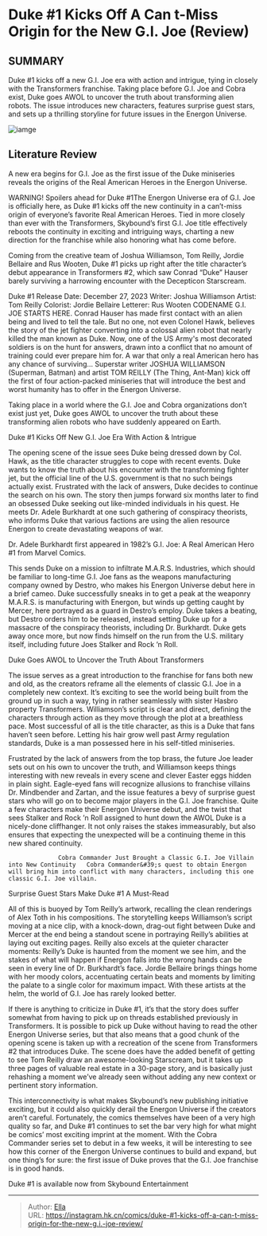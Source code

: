 # Duke #1 Kicks Off A Can t-Miss Origin for the New G.I. Joe (Review)


## SUMMARY 



  Duke #1 kicks off a new G.I. Joe era with action and intrigue, tying in closely with the Transformers franchise.   Taking place before G.I. Joe and Cobra exist, Duke goes AWOL to uncover the truth about transforming alien robots.   The issue introduces new characters, features surprise guest stars, and sets up a thrilling storyline for future issues in the Energon Universe.  

![iamge](https://static1.srcdn.com/wordpress/wp-content/uploads/2024/01/duke-1-featured.jpg)

## Literature Review

A new era begins for G.I. Joe as the first issue of the Duke miniseries reveals the origins of the Real American Heroes in the Energon Universe.




WARNING! Spoilers ahead for Duke #1The Energon Universe era of G.I. Joe is officially here, as Duke #1 kicks off the new continuity in a can’t-miss origin of everyone’s favorite Real American Heroes. Tied in more closely than ever with the Transformers, Skybound’s first G.I. Joe title effectively reboots the continuity in exciting and intriguing ways, charting a new direction for the franchise while also honoring what has come before.




Coming from the creative team of Joshua Williamson, Tom Reilly, Jordie Bellaire and Rus Wooten, Duke #1 picks up right after the title character’s debut appearance in Transformers #2, which saw Conrad “Duke” Hauser barely surviving a harrowing encounter with the Decepticon Starscream.

 Duke #1                 Release Date:  December 27, 2023    Writer:  Joshua Williamson    Artist:  Tom Reilly    Colorist:  Jordie Bellaire    Letterer:  Rus Wooten   CODENAME G.I. JOE STARTS HERE. Conrad Hauser has made first contact with an alien being and lived to tell the tale. But no one, not even Colonel Hawk, believes the story of the jet fighter converting into a colossal alien robot that nearly killed the man known as Duke. Now, one of the US Army&#39;s most decorated soldiers is on the hunt for answers, drawn into a conflict that no amount of training could ever prepare him for. A war that only a real American hero has any chance of surviving… Superstar writer JOSHUA WILLIAMSON (Superman, Batman) and artist TOM REILLY (The Thing, Ant-Man) kick off the first of four action-packed miniseries that will introduce the best and worst humanity has to offer in the Energon Universe.   



Taking place in a world where the G.I. Joe and Cobra organizations don’t exist just yet, Duke goes AWOL to uncover the truth about these transforming alien robots who have suddenly appeared on Earth.





 Duke #1 Kicks Off New G.I. Joe Era With Action &amp; Intrigue 
          

The opening scene of the issue sees Duke being dressed down by Col. Hawk, as the title character struggles to cope with recent events. Duke wants to know the truth about his encounter with the transforming fighter jet, but the official line of the U.S. government is that no such beings actually exist. Frustrated with the lack of answers, Duke decides to continue the search on his own. The story then jumps forward six months later to find an obsessed Duke seeking out like-minded individuals in his quest. He meets Dr. Adele Burkhardt at one such gathering of conspiracy theorists, who informs Duke that various factions are using the alien resource Energon to create devastating weapons of war.



Dr. Adele Burkhardt first appeared in 1982’s G.I. Joe: A Real American Hero #1 from Marvel Comics.







This sends Duke on a mission to infiltrate M.A.R.S. Industries, which should be familiar to long-time G.I. Joe fans as the weapons manufacturing company owned by Destro, who makes his Energon Universe debut here in a brief cameo. Duke successfully sneaks in to get a peak at the weaponry M.A.R.S. is manufacturing with Energon, but winds up getting caught by Mercer, here portrayed as a guard in Destro’s employ. Duke takes a beating, but Destro orders him to be released, instead setting Duke up for a massacre of the conspiracy theorists, including Dr. Burkhardt. Duke gets away once more, but now finds himself on the run from the U.S. military itself, including future Joes Stalker and Rock ’n Roll.



 Duke Goes AWOL to Uncover the Truth About Transformers 


          

The issue serves as a great introduction to the franchise for fans both new and old, as the creators reframe all the elements of classic G.I. Joe in a completely new context. It’s exciting to see the world being built from the ground up in such a way, tying in rather seamlessly with sister Hasbro property Transformers. Williamson’s script is clear and direct, defining the characters through action as they move through the plot at a breathless pace. Most successful of all is the title character, as this is a Duke that fans haven’t seen before. Letting his hair grow well past Army regulation standards, Duke is a man possessed here in his self-titled miniseries.




Frustrated by the lack of answers from the top brass, the future Joe leader sets out on his own to uncover the truth, and Williamson keeps things interesting with new reveals in every scene and clever Easter eggs hidden in plain sight. Eagle-eyed fans will recognize allusions to franchise villains Dr. Mindbender and Zartan, and the issue features a bevy of surprise guest stars who will go on to become major players in the G.I. Joe franchise. Quite a few characters make their Energon Universe debut, and the twist that sees Stalker and Rock ’n Roll assigned to hunt down the AWOL Duke is a nicely-done cliffhanger. It not only raises the stakes immeasurably, but also ensures that expecting the unexpected will be a continuing theme in this new shared continuity.

                  Cobra Commander Just Brought a Classic G.I. Joe Villain into New Continuity   Cobra Commander&#39;s quest to obtain Energon will bring him into conflict with many characters, including this one classic G.I. Joe villain.   






 Surprise Guest Stars Make Duke #1 A Must-Read 
         

All of this is buoyed by Tom Reilly’s artwork, recalling the clean renderings of Alex Toth in his compositions. The storytelling keeps Williamson’s script moving at a nice clip, with a knock-down, drag-out fight between Duke and Mercer at the end being a standout scene in portraying Reilly’s abilities at laying out exciting pages. Reilly also excels at the quieter character moments: Reilly’s Duke is haunted from the moment we see him, and the stakes of what will happen if Energon falls into the wrong hands can be seen in every line of Dr. Burkhardt’s face. Jordie Bellaire brings things home with her moody colors, accentuating certain beats and moments by limiting the palate to a single color for maximum impact. With these artists at the helm, the world of G.I. Joe has rarely looked better.




If there is anything to criticize in Duke #1, it’s that the story does suffer somewhat from having to pick up on threads established previously in Transformers. It is possible to pick up Duke without having to read the other Energon Universe series, but that also means that a good chunk of the opening scene is taken up with a recreation of the scene from Transformers #2 that introduces Duke. The scene does have the added benefit of getting to see Tom Reilly draw an awesome-looking Starscream, but it takes up three pages of valuable real estate in a 30-page story, and is basically just rehashing a moment we’ve already seen without adding any new context or pertinent story information.

This interconnectivity is what makes Skybound’s new publishing initiative exciting, but it could also quickly derail the Energon Universe if the creators aren’t careful. Fortunately, the comics themselves have been of a very high quality so far, and Duke #1 continues to set the bar very high for what might be comics’ most exciting imprint at the moment. With the Cobra Commander series set to debut in a few weeks, it will be interesting to see how this corner of the Energon Universe continues to build and expand, but one thing’s for sure: the first issue of Duke proves that the G.I. Joe franchise is in good hands.






Duke #1 is available now from Skybound Entertainment





---

> Author: [Ella](https://instagram.hk.cn/)  
> URL: https://instagram.hk.cn/comics/duke-#1-kicks-off-a-can-t-miss-origin-for-the-new-g.i.-joe-review/  

